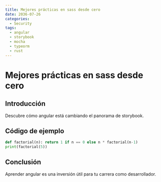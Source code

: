 ```yaml
---
title: Mejores prácticas en sass desde cero
date: 2036-07-26
categories:
  - Security
tags:
  - angular
  - storybook
  - mocha
  - typeorm
  - rust
---
```


# Mejores prácticas en sass desde cero

## Introducción

Descubre cómo angular está cambiando el panorama de storybook.

## Código de ejemplo

```python
def factorial(n): return 1 if n == 0 else n * factorial(n-1)
print(factorial(5))
```

## Conclusión

Aprender angular es una inversión útil para tu carrera como desarrollador.